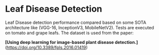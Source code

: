 # Leaf Disease Detection
Leaf Disease detection performance compared based on some SOTA architecture like (VGG-16, InceptionV3, MobileNetV2). Tests are executed on tomato and grape leafs.
The dataset is used from the paper:

**[Using deep learning for image-based plant disease detection.]**(https://doi.org/10.3389/fpls.2016.01419)
